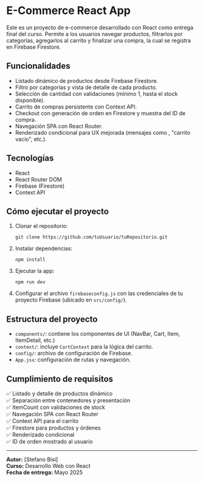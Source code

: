 # E-Commerce React App

Este es un proyecto de e-commerce desarrollado con React como entrega final del curso. Permite a los usuarios navegar productos, filtrarlos por categorías, agregarlos al carrito y finalizar una compra, la cual se registra en Firebase Firestore.

## Funcionalidades

- Listado dinámico de productos desde Firebase Firestore.
- Filtro por categorías y vista de detalle de cada producto.
- Selección de cantidad con validaciones (mínimo 1, hasta el stock disponible).
- Carrito de compras persistente con Context API.
- Checkout con generación de orden en Firestore y muestra del ID de compra.
- Navegación SPA con React Router.
- Renderizado condicional para UX mejorada (mensajes como , "carrito vacío", etc.).

## Tecnologías

- React
- React Router DOM
- Firebase (Firestore)
- Context API

## Cómo ejecutar el proyecto

1. Clonar el repositorio:
   ```
   git clone https://github.com/tuUsuario/tuRepositorio.git
   ```

2. Instalar dependencias:
   ```
   npm install
   ```

3. Ejecutar la app:
   ```
   npm run dev
   ```

4. Configurar el archivo `firebaseconfig.js` con las credenciales de tu proyecto Firebase (ubicado en `src/config/`).

## Estructura del proyecto

- `components/`: contiene los componentes de UI (NavBar, Cart, Item, ItemDetail, etc.)
- `context/`: incluye `CartContext` para la lógica del carrito.
- `config/`: archivo de configuración de Firebase.
- `App.jsx`: configuración de rutas y navegación.

## Cumplimiento de requisitos

✅ Listado y detalle de productos dinámico  
✅ Separación entre contenedores y presentación  
✅ ItemCount con validaciones de stock  
✅ Navegación SPA con React Router  
✅ Context API para el carrito  
✅ Firestore para productos y órdenes  
✅ Renderizado condicional  
✅ ID de orden mostrado al usuario

---

**Autor:** [Stefano Bisi]  
**Curso:** Desarrollo Web con React  
**Fecha de entrega:** Mayo 2025